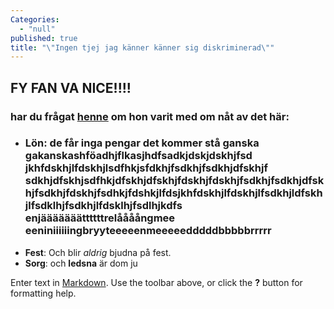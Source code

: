 ```yaml
---
Categories: 
  - "null"
published: true
title: "\"Ingen tjej jag känner känner sig diskriminerad\""
---
```




## FY FAN VA NICE!!!!
### har du frågat [henne](http://www.sf.se "SF Bio") om hon varit med om nåt av det här:

- ### **Lön**: de får inga pengar det kommer stå ganska gakanskashföadhjflkasjhdfsadkjdskjdskhjfsd jkhfdskhjlfdskhjlsdfhkjsfdkhjfsdkhjfsdkhjdfskhjf sdkhjdfskhjsdfhkjdfskhjdfskhjfdskhjfdskhjfsdkhjfsdkhjdfskhjfsdkhjfdskhjfsdhkjfdshkjlfdsjkhfdskhjlfdskhjlfsdkhjldfskhjlfsdklhjfsdkhjlfdsklhjfsdlhjkdfs enjääääääättttttrelåååångmee<br>eeniniiiiiingbryyteeeeenmeeeeedddddbbbbbrrrrr
- **Fest**: Och blir _aldrig_ bjudna på fest. 
- **Sorg**: och **ledsna** är dom ju 





Enter text in [Markdown](http://daringfireball.net/projects/markdown/). Use the toolbar above, or click the **?** button for formatting help.
